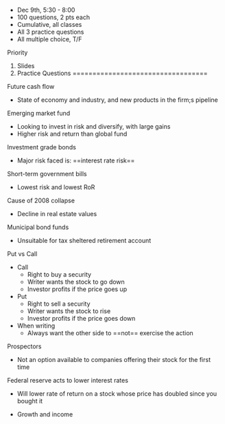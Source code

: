 - Dec 9th, 5:30 - 8:00
- 100 questions, 2 pts each
- Cumulative, all classes
- All 3 practice questions
- All multiple choice, T/F

Priority
1. Slides
2. Practice Questions
==================================

Future cash flow
- State of economy and industry, and new products in the firm;s pipeline

Emerging market fund
- Looking to invest in risk and diversify, with large gains
- Higher risk and return than global fund

Investment grade bonds
- Major risk faced is: ==interest rate risk==

Short-term government bills
- Lowest risk and lowest RoR

Cause of 2008 collapse
- Decline in real estate values

Municipal bond funds
- Unsuitable for tax sheltered retirement account

Put vs Call
- Call
	- Right to buy a security
	- Writer wants the stock to go down
	- Investor profits if the price goes up
- Put
	- Right to sell a security
	- Writer wants the stock to rise
	- Investor profits if the price goes down
- When writing
	- Always want the other side to ==not== exercise the action

Prospectors
- Not an option available to companies offering their stock for the first time

Federal reserve acts to lower interest rates
- Will lower rate of return on a stock whose price has doubled since you bought it


- Growth and income
